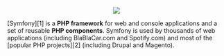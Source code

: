 <p align="center"><a href="https://www.cloudpanel.io" target="_blank">
  <img src="https://www.cloudpanel.io/assets/images/logo.svg?v=0.0.2">
</a></p>

[Symfony][1] is a **PHP framework** for web and console applications and a set of reusable
**PHP components**. Symfony is used by thousands of web applications (including
BlaBlaCar.com and Spotify.com) and most of the [popular PHP projects][2] (including
Drupal and Magento).